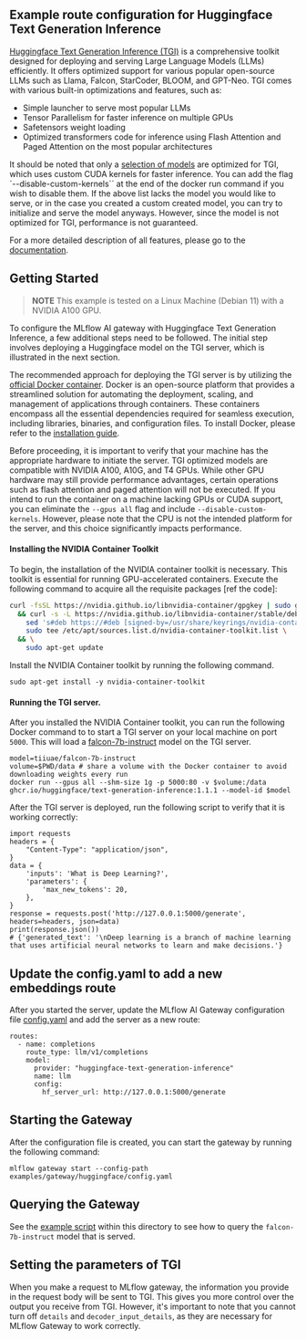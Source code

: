 ## Example route configuration for Huggingface Text Generation Inference

[Huggingface Text Generation Inference (TGI)](https://huggingface.co/docs/text-generation-inference/index) is a comprehensive toolkit designed for deploying and serving Large Language Models (LLMs) efficiently. It offers optimized support for various popular open-source LLMs such as Llama, Falcon, StarCoder, BLOOM, and GPT-Neo. TGI comes with various built-in optimizations and features, such as:

- Simple launcher to serve most popular LLMs
- Tensor Parallelism for faster inference on multiple GPUs
- Safetensors weight loading
- Optimized transformers code for inference using Flash Attention and Paged Attention on the most popular architectures

It should be noted that only a [selection of models](https://huggingface.co/docs/text-generation-inference/supported_models) are optimized for TGI, which uses custom CUDA kernels for faster inference. You can add the flag `--disable-custom-kernels`` at the end of the docker run command if you wish to disable them. If the above list lacks the model you would like to serve, or in the case you created a custom created model, you can try to initialize and serve the model anyways. However, since the model is not optimized for TGI, performance is not guaranteed.

For a more detailed description of all features, please go to the [documentation](https://huggingface.co/docs/text-generation-inference/index).

## Getting Started

> **NOTE** This example is tested on a Linux Machine (Debian 11) with a NVIDIA A100 GPU.

To configure the MLflow AI gateway with Huggingface Text Generation Inference, a few additional steps need to be followed. The initial step involves deploying a Huggingface model on the TGI server, which is illustrated in the next section.

The recommended approach for deploying the TGI server is by utilizing the [official Docker container](ghcr.io/huggingface/text-generation-inference:1.1.1). Docker is an open-source platform that provides a streamlined solution for automating the deployment, scaling, and management of applications through containers. These containers encompass all the essential dependencies required for seamless execution, including libraries, binaries, and configuration files. To install Docker, please refer to the [installation guide](https://docs.docker.com/get-docker/).

Before proceeding, it is important to verify that your machine has the appropriate hardware to initiate the server. TGI optimized models are compatible with NVIDIA A100, A10G, and T4 GPUs. While other GPU hardware may still provide performance advantages, certain operations such as flash attention and paged attention will not be executed. If you intend to run the container on a machine lacking GPUs or CUDA support, you can eliminate the `--gpus all` flag and include `--disable-custom-kernels`. However, please note that the CPU is not the intended platform for the server, and this choice significantly impacts performance.

#### Installing the NVIDIA Container Toolkit

To begin, the installation of the NVIDIA container toolkit is necessary. This toolkit is essential for running GPU-accelerated containers. Execute the following command to acquire all the requisite packages [ref the code]:

```sh
curl -fsSL https://nvidia.github.io/libnvidia-container/gpgkey | sudo gpg --dearmor -o /usr/share/keyrings/nvidia-container-toolkit-keyring.gpg \
  && curl -s -L https://nvidia.github.io/libnvidia-container/stable/deb/nvidia-container-toolkit.list | \
    sed 's#deb https://#deb [signed-by=/usr/share/keyrings/nvidia-container-toolkit-keyring.gpg] https://#g' | \
    sudo tee /etc/apt/sources.list.d/nvidia-container-toolkit.list \
  && \
    sudo apt-get update
```

Install the NVIDIA Container toolkit by running the following command.

```
sudo apt-get install -y nvidia-container-toolkit
```

#### Running the TGI server.

After you installed the NVIDIA Container toolkit, you can run the following Docker command to to start a TGI server on your local machine on port `5000`. This will load a [falcon-7b-instruct](https://huggingface.co/tiiuae/falcon-7b-instruct) model on the TGI server.

```
model=tiiuae/falcon-7b-instruct
volume=$PWD/data # share a volume with the Docker container to avoid downloading weights every run
docker run --gpus all --shm-size 1g -p 5000:80 -v $volume:/data ghcr.io/huggingface/text-generation-inference:1.1.1 --model-id $model
```

After the TGI server is deployed, run the following script to verify that it is working correctly:

```
import requests
headers = {
    "Content-Type": "application/json",
}
data = {
    'inputs': 'What is Deep Learning?',
    'parameters': {
        'max_new_tokens': 20,
    },
}
response = requests.post('http://127.0.0.1:5000/generate', headers=headers, json=data)
print(response.json())
# {'generated_text': '\nDeep learning is a branch of machine learning that uses artificial neural networks to learn and make decisions.'}
```

## Update the config.yaml to add a new embeddings route

After you started the server, update the MLflow AI Gateway configuration file [config.yaml](config.yaml) and add the server as a new route:

```
routes:
  - name: completions
    route_type: llm/v1/completions
    model:
      provider: "huggingface-text-generation-inference"
      name: llm
      config:
        hf_server_url: http://127.0.0.1:5000/generate
```

## Starting the Gateway

After the configuration file is created, you can start the gateway by running the following command:

```
mlflow gateway start --config-path examples/gateway/huggingface/config.yaml
```

## Querying the Gateway

See the [example script](example.py) within this directory to see how to query the `falcon-7b-instruct` model that is served.

## Setting the parameters of TGI

When you make a request to MLflow gateway, the information you provide in the request body will be sent to TGI. This gives you more control over the output you receive from TGI. However, it's important to note that you cannot turn off `details` and `decoder_input_details`, as they are necessary for MLflow Gateway to work correctly.
